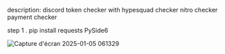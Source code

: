description: discord token checker with hypesquad checker nitro checker payment checker 


step 1 . pip install requests PySide6

![Capture d'écran 2025-01-05 061329](https://github.com/user-attachments/assets/abe158ba-d91c-44bc-8143-6a9834de2718)
